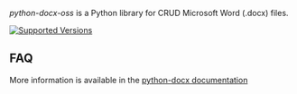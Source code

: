 
*python-docx-oss* is a Python library for CRUD Microsoft Word (.docx) files.


[![Supported Versions](https://img.shields.io/pypi/pyversions/python-docx-oss.svg)](https://pypi.org/project/python-docx-oss)


FAQ
---


More information is available in the [python-docx documentation](https://python-docx.readthedocs.org/en/latest/)
